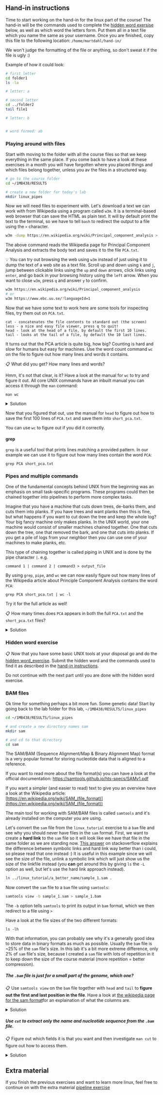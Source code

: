 ## Hand-in instructions
Time to start working on the hand-in for the linux part of the course! The hand-in will be the commands used to complete the [hidden word exersise](Lab_0.1.hidden_words.md) below, as well as which word the letters form. Put them all in a text file which you name the same as your username. Once you are finished, copy this file to the following location: `/home/martdahl/hand-in/`

We won't judge the formatting of the file or anything, so don't sweat it if the file is ugly :)

Example of how it could look:
```bash
# first letter
cd folder1
ls -la

# letter: a

# second letter
cd ../folder2
tail file1

# letter: b


# word formed: ab
```


### Playing around with files

Start with moving to the folder with all the course files so that we keep everything in the same place. If you come back to have a look at these exercises in a month you will have forgotten where you placed things and which files belong together, unless you av the files in a structured way.

```bash
# go to the course folder
cd ~/1MB438/RESULTS

# create a new folder for today's lab
mkdir linux_pipes
```

Now we will need files to experiment with. Let's download a text we can work with from Wikipedia using a program called `w3m`. It is a terminal-based web browser that can save the HTML as plain text. It will by default print the text to the terminal, so we have to tell `bash` to redirect the output to a file using the `>` character.

```bash
w3m -dump https://en.wikipedia.org/wiki/Principal_component_analysis > PCA.txt
```

The above command reads the Wikipedia page for Principal Component Analysis and extracts the body text and saves it to the file `PCA.txt`.

:bulb: You can try out browsing the web using `w3m` instead of just using it to dump the text of a web site as a text file. Scroll up and down using `k` and `j`, jump between clickable links using the `up` and `down` arrows, click links using `enter`, and go back in your browsing history using the `left` arrow. When you want to close `w3m`, press `q` and answer `y` to confirm.

```bash
w3m https://en.wikipedia.org/wiki/Principal_component_analysis
# or
w3m https://www.ebc.uu.se/?languageId=1
```

Now that we have some text to work here are some tools for inspecting files, try them out on `PCA.txt`.

```
cat - concatenates the file contents to standard out (the screen)
less - a nice and easy file viewer, press q to quit!
head - look at the head of a file, by default the first 10 lines.
tail - looks at the tail of a file, by default the 10 last lines.
```

It turns out that the PCA article is quite big, how big?
Counting is hard and slow for humans but easy for machines. Use the word count command `wc` on the file to figure out how many lines and words it contains. 

:clipboard: What did you get? How many lines and words?



Hmm, it's not that clear, is it? Have a look at the manual for `wc` to try and figure it out. 
All core UNIX commands have an inbuilt manual you can access it through the `man` command:

```
man wc 
```

<details>
  <summary>Solution</summary>

```bash
wc short_pca.txt

 100  703 4758 short_pca.txt

# 100 lines, 703 words, 4758 characters
```

</details>

Now that you figured that out, use the manual for `head` to figure out how to save the first 100 lines of `PCA.txt` and save them into `short_pca.txt`.

You can use `wc` to figure out if you did it correctly.

#### grep
`grep` is a useful tool that prints lines matching a provided pattern.
In our example we can use it to figure out how many lines contain the word `PCA`:

```
grep PCA short_pca.txt
```


### Pipes and multiple commands
One of the fundamental concepts behind UNIX from the beginning was an emphasis on small task-specific programs. These programs could then be chained together into pipelines to perform more complex tasks.

Imagine that you have a machine that cuts down trees, de-barks them, and cuts them into planks. If you have trees and want planks then this is fine, but what happens if you want to cut down the tree and keep the whole log? Your big fancy machine only makes planks.
In the UNIX world, your one machine would consist of smaller machines chained together. One that cuts down the tree, one that removed the bark, and one that cuts into planks. 
If you get a pile of logs from your neighbor then you can use one of your machines to make planks, etc.

This type of chaining together is called piping in UNIX and is done by the pipe character `|`. e.g.

```
command 1 | command 2 | command3 > output_file
```

By using `grep`, `pipe`, and `wc` we can now easily figure out how many lines of the Wikipedia article about Principle Component Analysis contains the word `PCA`:

```
grep PCA short_pca.txt | wc -l
```

Try it for the full article as well!

:clipboard: How many times does `PCA` appears in both the full `PCA.txt` and the `short_pca.txt` files?


<details>
  <summary>Solution</summary>

```bash
# short file
grep PCA short_pca.txt | wc -l
15

# full file
grep PCA PCA.txt | wc -l
168
```

</details>

### Hidden word exercise 

:clipboard: Now that you have some basic UNIX tools at your disposal go and do the [hidden word_exercise](hidden_word_exercise_instructions.md).
Submit the hidden word and the commands used to find it as described in the [hand-in instructions](#hand-in-instructions).

Do not continue with the next part until you are done with the hidden word exercise. 

### BAM files

Ok time for something perhaps a bit more fun. Some genetic data! Start by going back to the lab folder for this lab, `~/1MB438/RESULTS/linux_pipes`

```bash
cd ~/1MB438/RESULTS/linux_pipes

# and create a new directory names sam
mkdir sam

# and cd to that directory
cd sam
```

The SAM/BAM (Sequence Alignment/Map & Binary Alignment Map) format is a very popular format for storing nucleotide data that is aligned to a reference. 

If you want to read more about the file format(s) you can have a look at the official documentation:
https://samtools.github.io/hts-specs/SAMv1.pdf

If you want a simpler (and easier to read) text to give you an overview have a look at the Wikipedia article: 
[https://en.wikipedia.org/wiki/SAM_(file_format)](https://en.wikipedia.org/wiki/SAM_(file_format))

The main tool for working with SAM/BAM files is called `samtools` and it's already installed on the computer you are using.

Let's convert the `sam` file from the `linux_tutorial` exercise to a `bam` file and see why you should never have files in the `sam` format. First, we want to create a **hard link** to the `sam` file so it will look like we have that file in the same folder as we are standing now. [This answer](https://stackoverflow.com/a/29786294) on stackoverflow explains the difference between symbolic links and hard link way better than i could, so please read that one instead :) It is useful in this example since we will see the size of the file, unlink a symbolic link which will just show us the size of the linkfile instead (you **can** get around this by giving `ls` the `-L` option as well, but let's use the hard link approach instead).

```bash
ln ../linux_tutorial/a_better_name/sample_1.sam .
```

Now convert the `sam` file to a `bam` file using `samtools`:

```bash
samtools view -b sample_1.sam > sample_1.bam
```

The `-b` option tells `samtools` to print its output in `bam` format, which we then redirect to a file using `>`

Have a look at the file sizes of the two different formats:

```
ls -lh 
```

With that information, you can probably see why it's a generally good idea to store data in binary formats as much as possible. Usually the `bam` file is ~25% of the `sam` file's size. In this lab it's a bit more extreme difference, only 2% of `sam` file's size, because I created a `sam` file with lots of repetition in it to keep down the size of the course material (more repetition = better compression).

##### The `.bam` file is just for a small part of the genome, which one? 
:clipboard: Use `samtools view` on the `bam` file together with `head` and `tail` to **figure out the first and last position in the file**. Have a look at [the wikipedia page for the sam format](https://en.wikipedia.org/wiki/SAM_(file_format))for an explaination of what the columns are.

<details>
  <summary>Solution</summary>

```bash
samtools view sample_1.bam | head
# chr1, position 10536

samtools view sample_1.bam | tail
# chr1, position 981386
```

</details>

##### Use `cut` to extract only the name and nucleotide sequence from the `.bam` file. 

:clipboard: Figure out which fields it is that you want and then investigate `man cut` to figure out how to access them.

<details>
  <summary>Solution</summary>

```bash
samtools view sample_1.bam | cut -f 1,10
```

</details>

## Extra material
If you finish the previous exercises and want to learn more linux, feel free to continue on with the extra material [pipeline exercise](Lab_0.extra.pipelines.md)
